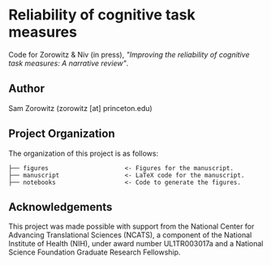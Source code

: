 # Reliability of cognitive task measures

Code for Zorowitz & Niv (in press), _"Improving the reliability of cognitive task measures: A narrative review"_.

## Author
Sam Zorowitz (zorowitz [at] princeton.edu)

## Project Organization

The organization of this project is as follows:

    ├── figures                     <- Figures for the manuscript.
    ├── manuscript                  <- LaTeX code for the manuscript.
    ├── notebooks                   <- Code to generate the figures.

## Acknowledgements

This project was made possible with support from the National Center for Advancing Translational Sciences (NCATS), a component of the National Institute of Health (NIH), under award number UL1TR003017a and a National Science Foundation Graduate Research Fellowship.
